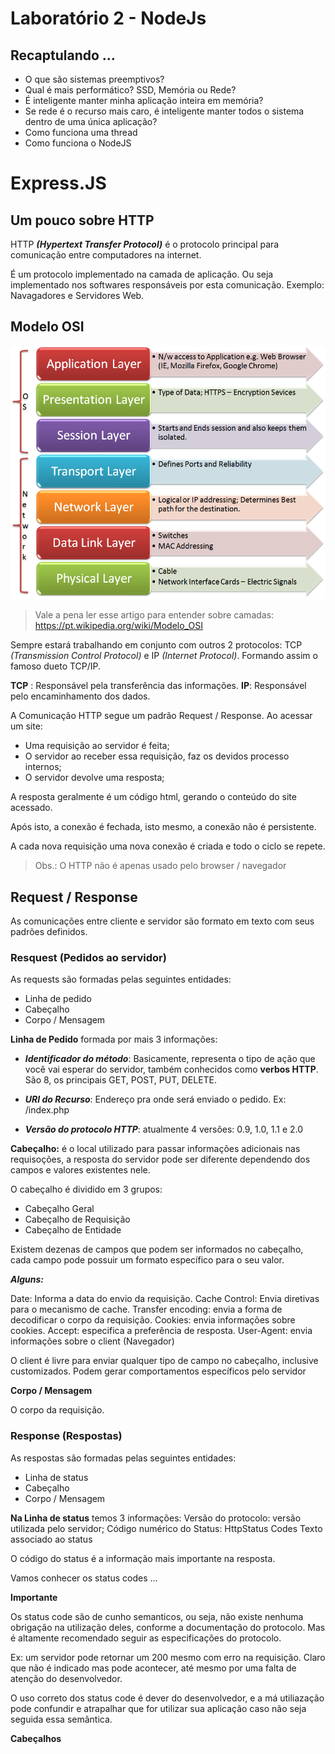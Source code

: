 # Laboratório 2 - NodeJs

## Recaptulando ...

- O que são sistemas preemptivos?
- Qual é mais performático? SSD, Memória ou Rede?
- É inteligente manter minha aplicação inteira em memória?
- Se rede é o recurso mais caro, é inteligente manter todos o sistema dentro de uma única aplicação?
- Como funciona uma thread
- Como funciona o NodeJS

# Express.JS

## Um pouco sobre HTTP

HTTP **_(Hypertext Transfer Protocol)_** é o protocolo principal para comunicação entre computadores na internet.

É um protocolo implementado na camada de aplicação. Ou seja implementado nos softwares responsáveis por esta comunicação. Exemplo: Navagadores e Servidores Web.

## Modelo OSI

![Modelo Osi](osi.png?raw=true)

> Vale a pena ler esse artigo para entender sobre camadas: https://pt.wikipedia.org/wiki/Modelo_OSI

Sempre estará trabalhando em conjunto com outros 2 protocolos: TCP _(Transmission Control Protocol)_ e IP _(Internet Protocol)_. Formando assim o famoso dueto TCP/IP.

**TCP** : Responsável pela transferência das informações.
**IP**: Responsável pelo encaminhamento dos dados.

A Comunicação HTTP segue um padrão Request / Response. Ao acessar um site:

- Uma requisição ao servidor é feita;
- O servidor ao receber essa requisição, faz os devidos processo internos;
- O servidor devolve uma resposta;

A resposta geralmente é um código html, gerando o conteúdo do site acessado.

Após isto, a conexão é fechada, isto mesmo, a conexão não é persistente.

A cada nova requisição uma nova conexão é criada e todo o ciclo se repete.

> Obs.: O HTTP não é apenas usado pelo browser / navegador

## Request / Response

As comunicações entre cliente e servidor são formato em texto com seus padrões definidos.

### Resquest (Pedidos ao servidor)

As requests são formadas pelas seguintes entidades:

- Linha de pedido
- Cabeçalho
- Corpo / Mensagem

**Linha de Pedido** formada por mais 3 informações:

- **_Identificador do método_**: Basicamente, representa o tipo de ação que você vai esperar do servidor, também conhecidos como **verbos HTTP**. 
São 8, os principais GET, POST, PUT, DELETE.

- **_URI do Recurso_**: Endereço pra onde será enviado o pedido. Ex: /index.php
- _**Versão do protocolo HTTP**_: atualmente 4 versões: 0.9, 1.0, 1.1 e  2.0

**Cabeçalho:** é o local utilizado para passar informações adicionais nas requisoções, a resposta do servidor pode ser diferente dependendo dos campos e valores existentes nele.

O cabeçalho é dividido em 3 grupos:

- Cabeçalho Geral
- Cabeçalho de Requisição
- Cabeçalho de Entidade

Existem dezenas de campos que podem ser informados no cabeçalho, cada campo pode possuir um formato específico para o seu valor.

**_Alguns:_**

Date: Informa a data do envio da requisição.
Cache Control: Envia diretivas para o mecanismo de cache.
Transfer encoding: envia a forma de decodificar o corpo da requisição.
Cookies: envia informações sobre cookies.
Accept: especifica a preferência de resposta.
User-Agent: envia informações sobre o client (Navegador)

O client é livre para enviar qualquer tipo de campo no cabeçalho, inclusive customizados. Podem gerar comportamentos específicos pelo servidor

**Corpo / Mensagem**

O corpo da requisição.

### Response (Respostas)

As respostas são formadas pelas seguintes entidades:

- Linha de status
- Cabeçalho
- Corpo / Mensagem

**Na Linha de status** temos 3 informações: 
Versão do protocolo: versão utilizada pelo servidor;
Código numérico do Status: HttpStatus Codes
Texto associado ao status

O código do status é a informação mais importante na resposta.

Vamos conhecer os status codes ...

**Importante**

Os status code são de cunho semanticos, ou seja, não existe nenhuma obrigação na utilização deles, conforme a documentação do protocolo. Mas é altamente recomendado seguir as especificações do protocolo.

Ex: um servidor pode retornar um 200 mesmo com erro na requisição. Claro que não é indicado mas pode acontecer, até mesmo por uma falta de atenção do desenvolvedor.

O uso correto dos status code é dever do desenvolvedor, e a má utiliazação pode confundir e atrapalhar que for utilizar sua aplicação caso não seja seguida essa semântica. 

**Cabeçalhos**
